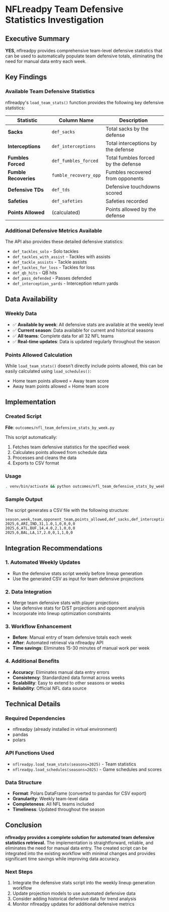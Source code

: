# NFLreadpy Team Defensive Statistics Investigation

## Executive Summary

**YES**, nflreadpy provides comprehensive team-level defensive statistics that can be used to automatically populate team defensive totals, eliminating the need for manual data entry each week.

## Key Findings

### Available Team Defensive Statistics

nflreadpy's `load_team_stats()` function provides the following key defensive statistics:

| Statistic | Column Name | Description |
|-----------|-------------|-------------|
| **Sacks** | `def_sacks` | Total sacks by the defense |
| **Interceptions** | `def_interceptions` | Total interceptions by the defense |
| **Fumbles Forced** | `def_fumbles_forced` | Total fumbles forced by the defense |
| **Fumble Recoveries** | `fumble_recovery_opp` | Fumbles recovered from opponents |
| **Defensive TDs** | `def_tds` | Defensive touchdowns scored |
| **Safeties** | `def_safeties` | Safeties recorded |
| **Points Allowed** | (calculated) | Points allowed by the defense |

### Additional Defensive Metrics Available

The API also provides these detailed defensive statistics:
- `def_tackles_solo` - Solo tackles
- `def_tackles_with_assist` - Tackles with assists
- `def_tackle_assists` - Tackle assists
- `def_tackles_for_loss` - Tackles for loss
- `def_qb_hits` - QB hits
- `def_pass_defended` - Passes defended
- `def_interception_yards` - Interception return yards

## Data Availability

### Weekly Data
- ✅ **Available by week**: All defensive stats are available at the weekly level
- ✅ **Current season**: Data available for current and historical seasons
- ✅ **All teams**: Complete data for all 32 NFL teams
- ✅ **Real-time updates**: Data is updated regularly throughout the season

### Points Allowed Calculation
While `load_team_stats()` doesn't directly include points allowed, this can be easily calculated using `load_schedules()`:
- Home team points allowed = Away team score
- Away team points allowed = Home team score

## Implementation

### Created Script
**File**: `outcomes/nfl_team_defensive_stats_by_week.py`

This script automatically:
1. Fetches team defensive statistics for the specified week
2. Calculates points allowed from schedule data
3. Processes and cleans the data
4. Exports to CSV format

### Usage
```bash
. venv/bin/activate && python outcomes/nfl_team_defensive_stats_by_week.py
```

### Sample Output
The script generates a CSV file with the following structure:
```csv
season,week,team,opponent_team,points_allowed,def_sacks,def_interceptions,def_fumbles_forced,fumble_recovery_opp,def_tds,def_safeties
2025,6,ARI,IND,31,1.0,1,0,0,0,0
2025,6,ATL,BUF,14,4.0,2,1,0,0,0
2025,6,BAL,LA,17,2.0,0,1,1,0,0
```

## Integration Recommendations

### 1. Automated Weekly Updates
- Run the defensive stats script weekly before lineup generation
- Use the generated CSV as input for team defensive projections

### 2. Data Integration
- Merge team defensive stats with player projections
- Use defensive stats for D/ST projections and opponent analysis
- Incorporate into lineup optimization constraints

### 3. Workflow Enhancement
- **Before**: Manual entry of team defensive totals each week
- **After**: Automated retrieval via nflreadpy API
- **Time savings**: Eliminates 15-30 minutes of manual work per week

### 4. Additional Benefits
- **Accuracy**: Eliminates manual data entry errors
- **Consistency**: Standardized data format across weeks
- **Scalability**: Easy to extend to other seasons or weeks
- **Reliability**: Official NFL data source

## Technical Details

### Required Dependencies
- nflreadpy (already installed in virtual environment)
- pandas
- polars

### API Functions Used
- `nflreadpy.load_team_stats(seasons=2025)` - Team statistics
- `nflreadpy.load_schedules(seasons=2025)` - Game schedules and scores

### Data Structure
- **Format**: Polars DataFrame (converted to pandas for CSV export)
- **Granularity**: Weekly team-level data
- **Completeness**: All NFL teams included
- **Timeliness**: Updated throughout the season

## Conclusion

**nflreadpy provides a complete solution for automated team defensive statistics retrieval.** The implementation is straightforward, reliable, and eliminates the need for manual data entry. The created script can be integrated into the existing workflow with minimal changes and provides significant time savings while improving data accuracy.

### Next Steps
1. Integrate the defensive stats script into the weekly lineup generation workflow
2. Update projection models to use automated defensive data
3. Consider adding historical defensive data for trend analysis
4. Monitor nflreadpy updates for additional defensive metrics